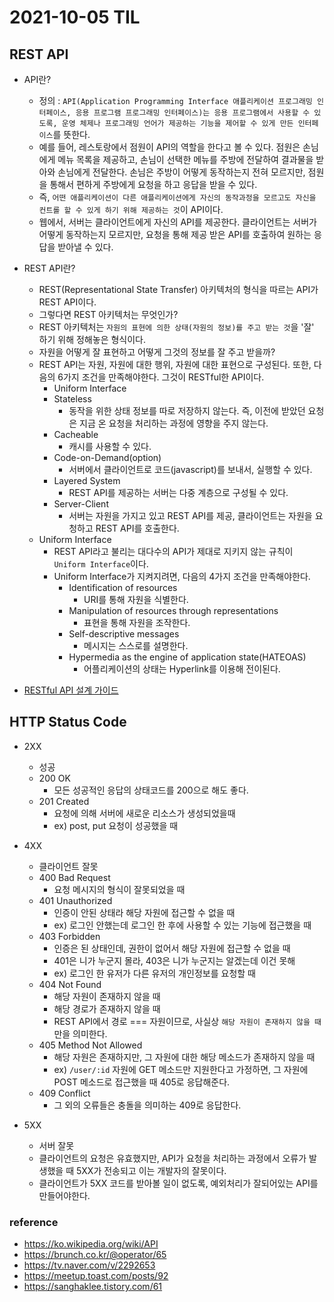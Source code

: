 # 2021-10-05 TIL

## REST API

- API란?

  - 정의 : `API(Application Programming Interface 애플리케이션 프로그래밍 인터페이스, 응용 프로그램 프로그래밍 인터페이스)는 응용 프로그램에서 사용할 수 있도록, 운영 체제나 프로그래밍 언어가 제공하는 기능을 제어할 수 있게 만든 인터페이스`를 뜻한다.
  - 예를 들어, 레스토랑에서 점원이 API의 역할을 한다고 볼 수 있다. 점원은 손님에게 메뉴 목록을 제공하고, 손님이 선택한 메뉴를 주방에 전달하여 결과물을 받아와 손님에게 전달한다. 손님은 주방이 어떻게 동작하는지 전혀 모르지만, 점원을 통해서 편하게 주방에게 요청을 하고 응답을 받을 수 있다.
  - 즉, `어떤 애플리케이션이 다른 애플리케이션에게 자신의 동작과정을 모르고도 자신을 컨트롤 할 수 있게 하기 위해 제공하는 것`이 API이다.
  - 웹에서, 서버는 클라이언트에게 자신의 API를 제공한다. 클라이언트는 서버가 어떻게 동작하는지 모르지만, 요청을 통해 제공 받은 API를 호출하여 원하는 응답을 받아낼 수 있다.

- REST API란?

  - REST(Representational State Transfer) 아키텍처의 형식을 따르는 API가 REST API이다.
  - 그렇다면 REST 아키텍처는 무엇인가?
  - REST 아키텍처는 `자원의 표현에 의한 상태(자원의 정보)를 주고 받는 것`을 '잘' 하기 위해 정해놓은 형식이다.
  - 자원을 어떻게 잘 표현하고 어떻게 그것의 정보를 잘 주고 받을까?
  - REST API는 자원, 자원에 대한 행위, 자원에 대한 표현으로 구성된다. 또한, 다음의 6가지 조건을 만족해야한다. 그것이 RESTful한 API이다.
    - Uniform Interface
    - Stateless
      - 동작을 위한 상태 정보를 따로 저장하지 않는다. 즉, 이전에 받았던 요청은 지금 온 요청을 처리하는 과정에 영향을 주지 않는다.
    - Cacheable
      - 캐시를 사용할 수 있다.
    - Code-on-Demand(option)
      - 서버에서 클라이언트로 코드(javascript)를 보내서, 실행할 수 있다.
    - Layered System
      - REST API를 제공하는 서버는 다중 계층으로 구성될 수 있다.
    - Server-Client
      - 서버는 자원을 가지고 있고 REST API를 제공, 클라이언트는 자원을 요청하고 REST API를 호출한다.
  - Uniform Interface
    - REST API라고 불리는 대다수의 API가 제대로 지키지 않는 규칙이 `Uniform Interface`이다.
    - Uniform Interface가 지켜지려면, 다음의 4가지 조건을 만족해야한다.
      - Identification of resources
        - URI를 통해 자원을 식별한다.
      - Manipulation of resources through representations
        - 표현을 통해 자원을 조작한다.
      - Self-descriptive messages
        - 메시지는 스스로를 설명한다.
      - Hypermedia as the engine of application state(HATEOAS)
        - 어플리케이션의 상태는 Hyperlink를 이용해 전이된다.

- [RESTful API 설계 가이드](https://sanghaklee.tistory.com/57)

## HTTP Status Code

- 2XX
  - 성공
  - 200 OK
    - 모든 성공적인 응답의 상태코드를 200으로 해도 좋다.
  - 201 Created
    - 요청에 의해 서버에 새로운 리소스가 생성되었을때
    - ex) post, put 요청이 성공했을 때
- 4XX

  - 클라이언트 잘못
  - 400 Bad Request
    - 요청 메시지의 형식이 잘못되었을 때
  - 401 Unauthorized
    - 인증이 안된 상태라 해당 자원에 접근할 수 없을 때
    - ex) 로그인 안했는데 로그인 한 후에 사용할 수 있는 기능에 접근했을 때
  - 403 Forbidden
    - 인증은 된 상태인데, 권한이 없어서 해당 자원에 접근할 수 없을 때
    - 401은 니가 누군지 몰라, 403은 니가 누군지는 알겠는데 이건 못해
    - ex) 로그인 한 유저가 다른 유저의 개인정보를 요청할 때
  - 404 Not Found
    - 해당 자원이 존재하지 않을 때
    - 해당 경로가 존재하지 않을 때
    - REST API에서 경로 === 자원이므로, 사실상 `해당 자원이 존재하지 않을 때`만을 의미한다.
  - 405 Method Not Allowed
    - 해당 자원은 존재하지만, 그 자원에 대한 해당 메소드가 존재하지 않을 때
    - ex) `/user/:id` 자원에 GET 메소드만 지원한다고 가정하면, 그 자원에 POST 메소드로 접근했을 때 405로 응답해준다.
  - 409 Conflict
    - 그 외의 오류들은 충돌을 의미하는 409로 응답한다.

- 5XX
  - 서버 잘못
  - 클라이언트의 요청은 유효했지만, API가 요청을 처리하는 과정에서 오류가 발생했을 때 5XX가 전송되고 이는 개발자의 잘못이다.
  - 클라이언트가 5XX 코드를 받아볼 일이 없도록, 예외처리가 잘되어있는 API를 만들어야한다.

### reference

- https://ko.wikipedia.org/wiki/API
- https://brunch.co.kr/@operator/65
- https://tv.naver.com/v/2292653
- https://meetup.toast.com/posts/92
- https://sanghaklee.tistory.com/61
